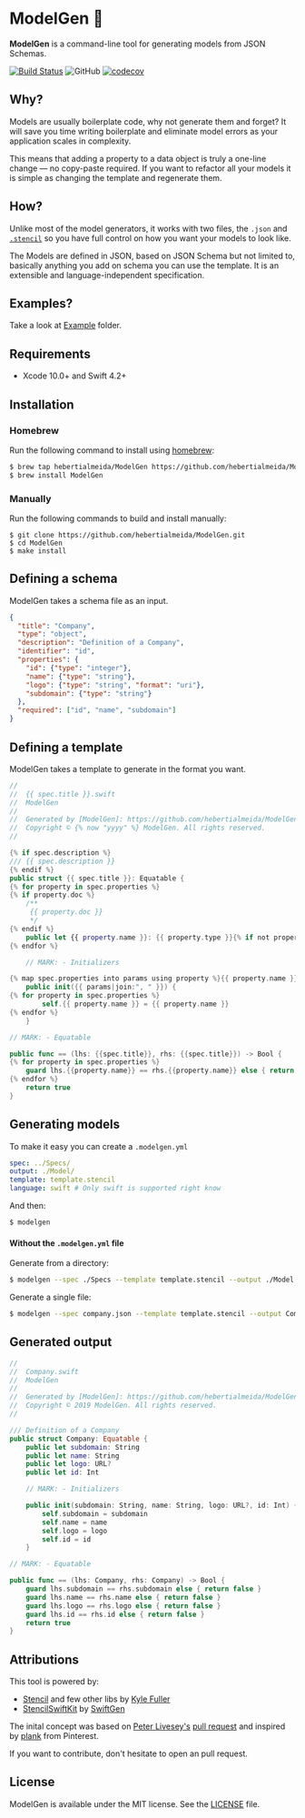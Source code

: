 # ModelGen 🎰

**ModelGen** is a command-line tool for generating models from JSON Schemas. 

[![Build Status](https://travis-ci.org/hebertialmeida/ModelGen.svg?branch=master)](https://travis-ci.org/hebertialmeida/ModelGen) ![GitHub](https://img.shields.io/github/license/hebertialmeida/modelgen.svg?color=%234c1) [![codecov](https://codecov.io/gh/hebertialmeida/ModelGen/branch/master/graph/badge.svg)](https://codecov.io/gh/hebertialmeida/ModelGen)

## Why?

Models are usually boilerplate code, why not generate them and forget? It will save you time writing boilerplate and eliminate model errors as your application scales in complexity.

This means that adding a property to a data object is truly a one-line change — no copy-paste required. If you want to refactor all your models it is simple as changing the template and regenerate them.

## How?

Unlike most of the model generators, it works with two files, the `.json` and [`.stencil`](https://github.com/kylef/Stencil) so you have full control on how you want your models to look like.

The Models are defined in JSON, based on JSON Schema but not limited to, basically anything you add on schema you can use the template. It is an extensible and language-independent specification.

## Examples?

Take a look at [Example](/Example) folder.

## Requirements

- Xcode 10.0+ and Swift 4.2+

## Installation

### Homebrew

Run the following command to install using [homebrew](https://brew.sh/):

```sh
$ brew tap hebertialmeida/ModelGen https://github.com/hebertialmeida/ModelGen.git
$ brew install ModelGen
```

### Manually

Run the following commands to build and install manually:

```terminal
$ git clone https://github.com/hebertialmeida/ModelGen.git
$ cd ModelGen
$ make install
```

## Defining a schema

ModelGen takes a schema file as an input.

```json
{
  "title": "Company",
  "type": "object",
  "description": "Definition of a Company",
  "identifier": "id",
  "properties": {
    "id": {"type": "integer"},
    "name": {"type": "string"},
    "logo": {"type": "string", "format": "uri"},
    "subdomain": {"type": "string"}
  },
  "required": ["id", "name", "subdomain"]
}
```

## Defining a template

ModelGen takes a template to generate in the format you want.

```swift
//
//  {{ spec.title }}.swift
//  ModelGen
//
//  Generated by [ModelGen]: https://github.com/hebertialmeida/ModelGen
//  Copyright © {% now "yyyy" %} ModelGen. All rights reserved.
//

{% if spec.description %}
/// {{ spec.description }}
{% endif %}
public struct {{ spec.title }}: Equatable {
{% for property in spec.properties %}
{% if property.doc %}
    /**
     {{ property.doc }}
     */
{% endif %}
    public let {{ property.name }}: {{ property.type }}{% if not property.required %}?{% endif %}
{% endfor %}

    // MARK: - Initializers

{% map spec.properties into params using property %}{{ property.name }}: {{ property.type }}{% if not property.required %}?{% endif %}{% endmap %}
    public init({{ params|join:", " }}) {
{% for property in spec.properties %}
        self.{{ property.name }} = {{ property.name }}
{% endfor %}
    }

// MARK: - Equatable

public func == (lhs: {{spec.title}}, rhs: {{spec.title}}) -> Bool {
{% for property in spec.properties %}
    guard lhs.{{property.name}} == rhs.{{property.name}} else { return false }
{% endfor %}
    return true
}

```

## Generating models

To make it easy you can create a `.modelgen.yml`

```yaml
spec: ../Specs/
output: ./Model/
template: template.stencil
language: swift # Only swift is supported right know
```

And then:
```sh
$ modelgen
```

#### Without the `.modelgen.yml` file

Generate from a directory:

```sh
$ modelgen --spec ./Specs --template template.stencil --output ./Model
```

Generate a single file:
 
```sh
$ modelgen --spec company.json --template template.stencil --output Company.swift
```

## Generated output

```swift
//
//  Company.swift
//  ModelGen
//
//  Generated by [ModelGen]: https://github.com/hebertialmeida/ModelGen
//  Copyright © 2019 ModelGen. All rights reserved.
//

/// Definition of a Company
public struct Company: Equatable {
    public let subdomain: String
    public let name: String
    public let logo: URL?
    public let id: Int

    // MARK: - Initializers

    public init(subdomain: String, name: String, logo: URL?, id: Int) {
        self.subdomain = subdomain
        self.name = name
        self.logo = logo
        self.id = id
    }

// MARK: - Equatable

public func == (lhs: Company, rhs: Company) -> Bool {
    guard lhs.subdomain == rhs.subdomain else { return false }
    guard lhs.name == rhs.name else { return false }
    guard lhs.logo == rhs.logo else { return false }
    guard lhs.id == rhs.id else { return false }
    return true
}
```

## Attributions

This tool is powered by:

- [Stencil](https://github.com/kylef/Stencil) and few other libs by [Kyle Fuller](https://github.com/kylef)
- [StencilSwiftKit](https://github.com/SwiftGen/StencilSwiftKit) by [SwiftGen](https://github.com/SwiftGen/)

The inital concept was based on [Peter Livesey's](https://github.com/plivesey) [pull request](https://github.com/SwiftGen/SwiftGen/pull/188) and inspired by [plank](https://github.com/pinterest/plank) from Pinterest.

If you want to contribute, don't hesitate to open an pull request.

## License

ModelGen is available under the MIT license. See the [LICENSE](/LICENSE) file.
